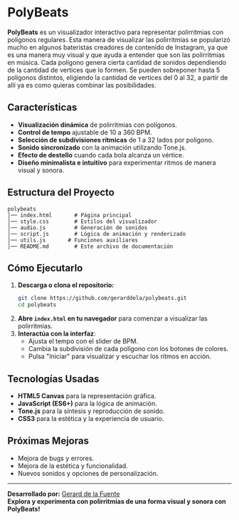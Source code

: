 # PolyBeats

**PolyBeats** es un visualizador interactivo para representar polirritmias con polígonos regulares. Esta manera de visualizar las polirritmias se popularizó mucho en algunos bateristas creadores de contenido de Instagram, ya que es una manera muy visual y que ayuda a entender que son las polirritmias en música. Cada polígono genera cierta cantidad de sonidos dependiendo de la cantidad de vertices que lo formen. Se pueden sobreponer hasta 5 poligonos distintos, eligiendo la cantidad de vertices del 0 al 32, a partir de allí ya es como quieras combinar las posibilidades.

## Características
- **Visualización dinámica** de polirritmias con polígonos.  
- **Control de tempo** ajustable de 10 a 360 BPM.  
- **Selección de subdivisiones rítmicas** de 1 a 32 lados por polígono.  
- **Sonido sincronizado** con la animación utilizando Tone.js.  
- **Efecto de destello** cuando cada bola alcanza un vértice.  
- **Diseño minimalista e intuitivo** para experimentar ritmos de manera visual y sonora.  

## Estructura del Proyecto
```
polybeats
│── index.html       # Página principal
│── style.css        # Estilos del visualizador
│── audio.js         # Generación de sonidos
│── script.js        # Lógica de animación y renderizado
│── utils.js       # Funciones auxiliares
│── README.md        # Este archivo de documentación
```

## Cómo Ejecutarlo
1. **Descarga o clona el repositorio:**
   ```bash
   git clone https://github.com/gerarddela/polybeats.git
   cd polybeats
   ```
2. **Abre `index.html` en tu navegador** para comenzar a visualizar las polirritmias.
3. **Interactúa con la interfaz**:
   - Ajusta el tempo con el slider de BPM.
   - Cambia la subdivisión de cada polígono con los botones de colores.
   - Pulsa "Iniciar" para visualizar y escuchar los ritmos en acción.

## Tecnologías Usadas
- **HTML5 Canvas** para la representación gráfica.
- **JavaScript (ES6+)** para la lógica de animación.
- **Tone.js** para la síntesis y reproducción de sonido.
- **CSS3** para la estética y la experiencia de usuario.

## Próximas Mejoras
- Mejora de bugs y errores.
- Mejora de la estética y funcionalidad.
- Nuevos sonidos y opciones de personalización.

---

**Desarrollado por:** [Gerard de la Fuente](https://github.com/gerarddela)  
**Explora y experimenta con polirritmias de una forma visual y sonora con PolyBeats!**
